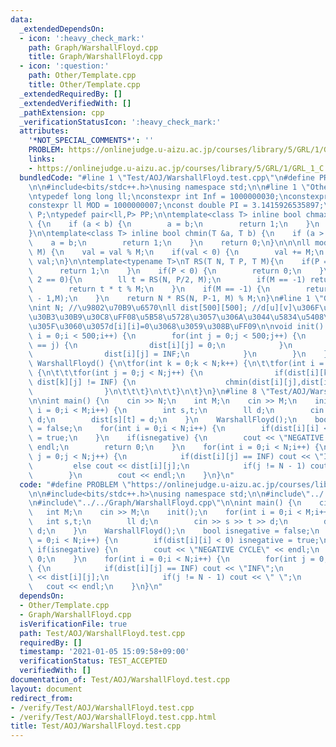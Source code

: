 ```yaml
---
data:
  _extendedDependsOn:
  - icon: ':heavy_check_mark:'
    path: Graph/WarshallFloyd.cpp
    title: Graph/WarshallFloyd.cpp
  - icon: ':question:'
    path: Other/Template.cpp
    title: Other/Template.cpp
  _extendedRequiredBy: []
  _extendedVerifiedWith: []
  _pathExtension: cpp
  _verificationStatusIcon: ':heavy_check_mark:'
  attributes:
    '*NOT_SPECIAL_COMMENTS*': ''
    PROBLEM: https://onlinejudge.u-aizu.ac.jp/courses/library/5/GRL/1/GRL_1_C
    links:
    - https://onlinejudge.u-aizu.ac.jp/courses/library/5/GRL/1/GRL_1_C
  bundledCode: "#line 1 \"Test/AOJ/WarshallFloyd.test.cpp\"\n#define PROBLEM \"https://onlinejudge.u-aizu.ac.jp/courses/library/5/GRL/1/GRL_1_C\"\
    \n\n#include<bits/stdc++.h>\nusing namespace std;\n\n#line 1 \"Other/Template.cpp\"\
    \ntypedef long long ll;\nconstexpr int Inf = 1000000030;\nconstexpr ll INF= 2000000000000000000;\n\
    constexpr ll MOD = 1000000007;\nconst double PI = 3.1415926535897;\ntypedef pair<ll,ll>\
    \ P;\ntypedef pair<ll,P> PP;\n\ntemplate<class T> inline bool chmax(T &a, T b)\
    \ {\n    if (a < b) {\n        a = b;\n        return 1;\n    }\n    return 0;\n\
    }\n\ntemplate<class T> inline bool chmin(T &a, T b) {\n    if (a > b) {\n    \
    \    a = b;\n        return 1;\n    }\n    return 0;\n}\n\n\nll mod(ll val, ll\
    \ M) {\n    val = val % M;\n    if(val < 0) {\n        val += M;\n    }\n    return\
    \ val;\n}\n\ntemplate<typename T>\nT RS(T N, T P, T M){\n    if(P == 0) {\n  \
    \      return 1;\n    }\n    if(P < 0) {\n        return 0;\n    }\n    if(P %\
    \ 2 == 0){\n        ll t = RS(N, P/2, M);\n        if(M == -1) return t * t;\n\
    \        return t * t % M;\n    }\n    if(M == -1) {\n        return N * RS(N,P\
    \ - 1,M);\n    }\n    return N * RS(N, P-1, M) % M;\n}\n#line 1 \"Graph/WarshallFloyd.cpp\"\
    \nint N; //\u9802\u70B9\u6570\nll dist[500][500]; //d[u][v]\u306F\u8FBAe=(u,v)\u306E\
    \u30B3\u30B9\u30C8\uFF08\u5B58\u5728\u3057\u306A\u3044\u5834\u5408\u306FINF\u3001\
    \u305F\u3060\u3057d[i][i]=0\u3068\u3059\u308B\uFF09\n\nvoid init() {\n    for(int\
    \ i = 0;i < 500;i++) {\n        for(int j = 0;j < 500;j++) {\n            if(i\
    \ == j) {\n                dist[i][j] = 0;\n            }\n            else {\n\
    \                dist[i][j] = INF;\n            }\n        }\n    }\n}\n\nvoid\
    \ WarshallFloyd() {\n\tfor(int k = 0;k < N;k++) {\n\t\tfor(int i = 0;i < N;i++)\
    \ {\n\t\t\tfor(int j = 0;j < N;j++) {\n                if(dist[i][k] != INF &&\
    \ dist[k][j] != INF) {\n                    chmin(dist[i][j],dist[i][k] + dist[k][j]);\n\
    \                }\n\t\t\t}\n\t\t}\n\t}\n}\n#line 8 \"Test/AOJ/WarshallFloyd.test.cpp\"\
    \n\nint main() {\n    cin >> N;\n    int M;\n    cin >> M;\n    init();\n    for(int\
    \ i = 0;i < M;i++) {\n        int s,t;\n        ll d;\n        cin >> s >> t >>\
    \ d;\n        dist[s][t] = d;\n    }\n    WarshallFloyd();\n    bool isnegative\
    \ = false;\n    for(int i = 0;i < N;i++) {\n        if(dist[i][i] < 0) isnegative\
    \ = true;\n    }\n    if(isnegative) {\n        cout << \"NEGATIVE CYCLE\" <<\
    \ endl;\n        return 0;\n    }\n    for(int i = 0;i < N;i++) {\n        for(int\
    \ j = 0;j < N;j++) {\n            if(dist[i][j] == INF) cout << \"INF\";\n   \
    \         else cout << dist[i][j];\n            if(j != N - 1) cout << \" \";\n\
    \        }\n        cout << endl;\n    }\n}\n"
  code: "#define PROBLEM \"https://onlinejudge.u-aizu.ac.jp/courses/library/5/GRL/1/GRL_1_C\"\
    \n\n#include<bits/stdc++.h>\nusing namespace std;\n\n#include\"../../Other/Template.cpp\"\
    \n#include\"../../Graph/WarshallFloyd.cpp\"\n\nint main() {\n    cin >> N;\n \
    \   int M;\n    cin >> M;\n    init();\n    for(int i = 0;i < M;i++) {\n     \
    \   int s,t;\n        ll d;\n        cin >> s >> t >> d;\n        dist[s][t] =\
    \ d;\n    }\n    WarshallFloyd();\n    bool isnegative = false;\n    for(int i\
    \ = 0;i < N;i++) {\n        if(dist[i][i] < 0) isnegative = true;\n    }\n   \
    \ if(isnegative) {\n        cout << \"NEGATIVE CYCLE\" << endl;\n        return\
    \ 0;\n    }\n    for(int i = 0;i < N;i++) {\n        for(int j = 0;j < N;j++)\
    \ {\n            if(dist[i][j] == INF) cout << \"INF\";\n            else cout\
    \ << dist[i][j];\n            if(j != N - 1) cout << \" \";\n        }\n     \
    \   cout << endl;\n    }\n}\n"
  dependsOn:
  - Other/Template.cpp
  - Graph/WarshallFloyd.cpp
  isVerificationFile: true
  path: Test/AOJ/WarshallFloyd.test.cpp
  requiredBy: []
  timestamp: '2021-01-05 15:09:58+09:00'
  verificationStatus: TEST_ACCEPTED
  verifiedWith: []
documentation_of: Test/AOJ/WarshallFloyd.test.cpp
layout: document
redirect_from:
- /verify/Test/AOJ/WarshallFloyd.test.cpp
- /verify/Test/AOJ/WarshallFloyd.test.cpp.html
title: Test/AOJ/WarshallFloyd.test.cpp
---
```


